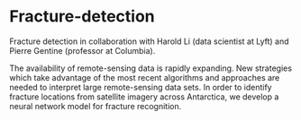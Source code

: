 # Fracture-detection
Fracture detection in collaboration with Harold Li (data scientist at Lyft) and Pierre Gentine (professor at Columbia).

The availability of remote-sensing data is rapidly expanding. New strategies which take advantage of the most recent algorithms and approaches are needed to interpret large remote-sensing data sets. In order to identify fracture locations from satellite imagery across Antarctica, we develop a neural network model for fracture recognition.
